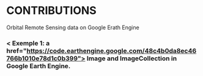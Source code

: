 # CONTRIBUTIONS
Orbital Remote Sensing data on Google Erath Engine

### < Exemple 1: a href="https://code.earthengine.google.com/48c4b0da8ec46766b1010e78d1c0b399"> Image and ImageCollection in Google Earth Engine.
